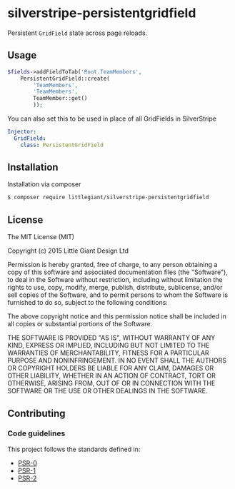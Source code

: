 # silverstripe-persistentgridfield

Persistent `GridField` state across page reloads.

## Usage

```php
$fields->addFieldToTab('Root.TeamMembers',
    PersistentGridField::create(
        'TeamMembers',
        'TeamMembers',
        TeamMember::get()
        ));
```

You can also set this to be used in place of all GridFields in SilverStripe

```yml
Injector:
  GridField:
    class: PersistentGridField
```

## Installation

Installation via composer

```bash
$ composer require littlegiant/silverstripe-persistentgridfield
```

## License

The MIT License (MIT)

Copyright (c) 2015 Little Giant Design Ltd

Permission is hereby granted, free of charge, to any person obtaining a copy
of this software and associated documentation files (the "Software"), to deal
in the Software without restriction, including without limitation the rights
to use, copy, modify, merge, publish, distribute, sublicense, and/or sell
copies of the Software, and to permit persons to whom the Software is
furnished to do so, subject to the following conditions:

The above copyright notice and this permission notice shall be included in
all copies or substantial portions of the Software.

THE SOFTWARE IS PROVIDED "AS IS", WITHOUT WARRANTY OF ANY KIND, EXPRESS OR
IMPLIED, INCLUDING BUT NOT LIMITED TO THE WARRANTIES OF MERCHANTABILITY,
FITNESS FOR A PARTICULAR PURPOSE AND NONINFRINGEMENT. IN NO EVENT SHALL THE
AUTHORS OR COPYRIGHT HOLDERS BE LIABLE FOR ANY CLAIM, DAMAGES OR OTHER
LIABILITY, WHETHER IN AN ACTION OF CONTRACT, TORT OR OTHERWISE, ARISING FROM,
OUT OF OR IN CONNECTION WITH THE SOFTWARE OR THE USE OR OTHER DEALINGS IN
THE SOFTWARE.

## Contributing


### Code guidelines

This project follows the standards defined in:

* [PSR-0](https://github.com/php-fig/fig-standards/blob/master/accepted/PSR-0.md)
* [PSR-1](https://github.com/php-fig/fig-standards/blob/master/accepted/PSR-1-basic-coding-standard.md)
* [PSR-2](https://github.com/php-fig/fig-standards/blob/master/accepted/PSR-2-coding-style-guide.md)
